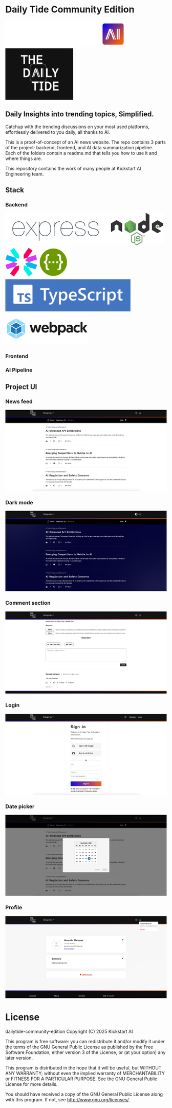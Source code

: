 # Daily Tide Community Edition

![Kickstart AI](https://github.com/Kickstartai-product/dailytide-community-edition/blob/main/repo-assets/logo-kai.svg?raw=true) ![Daily Tide](https://github.com/Kickstartai-product/dailytide-community-edition/blob/main/repo-assets/logo.png?raw=true)

## Daily Insights into trending topics, Simplified.

Catchup with the trending discussions on your most used platforms, effortlessly delivered to you daily, all thanks to AI.<br>

This is a proof-of-concept of an AI news website. The repo contains 3 parts of the project: backend, frontend, and AI data summarization pipeline.<br>
Each of the folders contain a readme.md that tells you how to use it and where things are. <br>

This repository contains the work of many people at Kickstart AI Engineering team.<br>

## Stack

### Backend

<img src="https://github.com/Kickstartai-product/dailytide-community-edition/blob/main/repo-assets/expressjs.png?raw=true" height="100" /><img src="https://github.com/Kickstartai-product/dailytide-community-edition/blob/main/repo-assets/nodejs.svg?raw=true" height="100" /><img src="https://github.com/Kickstartai-product/dailytide-community-edition/blob/main/repo-assets/jwt.svg?raw=true" height="100" /><img src="https://github.com/Kickstartai-product/dailytide-community-edition/blob/main/repo-assets/swagger.png?raw=true" height="100" /><img src="https://github.com/Kickstartai-product/dailytide-community-edition/blob/main/repo-assets/typescript.png?raw=true" height="100" /><img src="https://github.com/Kickstartai-product/dailytide-community-edition/blob/main/repo-assets/webpack.png?raw=true" height="100" />

### Frontend

### AI Pipeline

## Project UI

### News feed

![News feed](https://github.com/Kickstartai-product/dailytide-community-edition/blob/main/repo-assets/news-feed.jpg?raw=true)

### Dark mode

![Dark mode](https://github.com/Kickstartai-product/dailytide-community-edition/blob/main/repo-assets/dark-mode.jpg?raw=true)

### Comment section

![Comment section](https://github.com/Kickstartai-product/dailytide-community-edition/blob/main/repo-assets/comment-section.jpg?raw=true)

### Login

![Login](https://github.com/Kickstartai-product/dailytide-community-edition/blob/main/repo-assets/login.jpg?raw=true)

### Date picker

![Date picker](https://github.com/Kickstartai-product/dailytide-community-edition/blob/main/repo-assets/date-picker.jpg?raw=true)

### Profile

![Profile](https://github.com/Kickstartai-product/dailytide-community-edition/blob/main/repo-assets/profile.jpg?raw=true)

# License

dailytide-community-edition
Copyright (C) 2025 Kickstart AI

This program is free software: you can redistribute it and/or modify
it under the terms of the GNU General Public License as published by
the Free Software Foundation, either version 3 of the License, or
(at your option) any later version.

This program is distributed in the hope that it will be useful,
but WITHOUT ANY WARRANTY; without even the implied warranty of
MERCHANTABILITY or FITNESS FOR A PARTICULAR PURPOSE. See the
GNU General Public License for more details.

You should have received a copy of the GNU General Public License
along with this program. If not, see <http://www.gnu.org/licenses/>.
